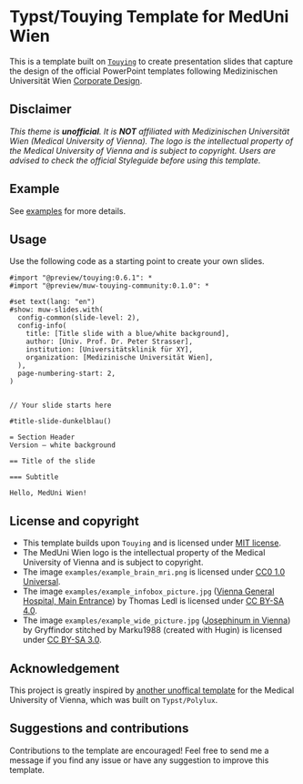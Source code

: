# Typst/Touying Template for MedUni Wien

This is a template built on [`Touying`](https://github.com/touying-typ/touying) to create presentation slides that capture the design of the official PowerPoint templates following Medizinischen Universität Wien [Corporate Design](https://www.meduniwien.ac.at/web/en/studierende/service-center/meduni-wien-vorlagen/).

## Disclaimer

*This theme is __unofficial__. It is __NOT__ affiliated with Medizinischen Universität Wien (Medical University of Vienna). The logo is the intellectual property of the Medical University of Vienna and is subject to copyright. Users are advised to check the official Styleguide before using this template.*

## Example

See [examples](examples) for more details.

## Usage

Use the following code as a starting point to create your own slides.

```typst
#import "@preview/touying:0.6.1": *
#import "@preview/muw-touying-community:0.1.0": *

#set text(lang: "en")
#show: muw-slides.with(
  config-common(slide-level: 2),
  config-info(
    title: [Title slide with a blue/white background],
    author: [Univ. Prof. Dr. Peter Strasser],
    institution: [Universitätsklinik für XY],
    organization: [Medizinische Universität Wien],
  ),
  page-numbering-start: 2,
)


// Your slide starts here

#title-slide-dunkelblau()

= Section Header
Version – white background

== Title of the slide

=== Subtitle

Hello, MedUni Wien!

```

## License and copyright

- This template builds upon `Touying` and is licensed under [MIT license](LICENSE).
- The MedUni Wien logo is the intellectual property of the Medical University of Vienna and is subject to copyright.
- The image `examples/example_brain_mri.png` is licensed under [CC0 1.0 Universal](https://creativecommons.org/publicdomain/zero/1.0/).
- The image `examples/example_infobox_picture.jpg` ([Vienna General Hospital, Main Entrance](https://commons.wikimedia.org/wiki/File:Vienna_General_Hospital,_Main_Entrance.jpg)) by Thomas Ledl is licensed under [CC BY-SA 4.0](https://creativecommons.org/licenses/by-sa/4.0/).
- The image `examples/example_wide_picture.jpg` ([Josephinum in Vienna](https://commons.wikimedia.org/wiki/File:Josephinum_P2.JPG)) by Gryffindor stitched by Marku1988 (created with Hugin) is licensed under [CC BY-SA 3.0](https://creativecommons.org/licenses/by-sa/3.0/).

## Acknowledgement

This project is greatly inspired by [another unoffical template](https://github.com/felixbd/muw-templates/) for the Medical University of Vienna, which was built on `Typst/Polylux`.

## Suggestions and contributions

Contributions to the template are encouraged! Feel free to send me a message if you find any issue or have any suggestion to improve this template.
